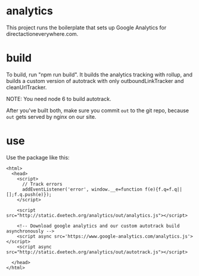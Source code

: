 # analytics

This project runs the boilerplate that sets up Google Analytics for directactioneverywhere.com.

# build

To build, run "npm run build". It builds the analytics tracking with
rollup, and builds a custom version of autotrack with only
outboundLinkTracker and cleanUrlTracker.

NOTE: You need node 6 to build autotrack.

After you've built both, make sure you commit `out` to the git repo,
because `out` gets served by nginx on our site.

# use

Use the package like this:

```
<html>
  <head>
    <script>
      // Track errors
      addEventListener('error', window.__e=function f(e){f.q=f.q||[];f.q.push(e)});
    </script>

    <script src="http://static.dxetech.org/analytics/out/analytics.js"></script>

    <!-- Download google analytics and our custom autotrack build asynchronously -->
    <script async src='https://www.google-analytics.com/analytics.js'></script>
    <script async src="http://static.dxetech.org/analytics/out/autotrack.js"></script>

  </head>
</html>
```
